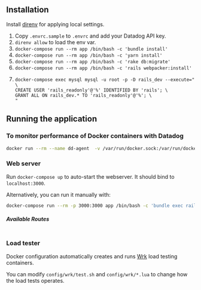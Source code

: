 ## Installation

Install [direnv](https://github.com/direnv/direnv) for applying local settings.

1. Copy `.envrc.sample` to `.envrc` and add your Datadog API key.
2. `direnv allow` to load the env var.
3. `docker-compose run --rm app /bin/bash -c 'bundle install'`
4. `docker-compose run --rm app /bin/bash -c 'yarn install'`
4. `docker-compose run --rm app /bin/bash -c 'rake db:migrate'`
4. `docker-compose run --rm app /bin/bash -c 'rails webpacker:install'`
4. ```
   docker-compose exec mysql mysql -u root -p -D rails_dev --execute=" \
   CREATE USER 'rails_readonly'@'%' IDENTIFIED BY 'rails'; \
   GRANT ALL ON rails_dev.* TO 'rails_readonly'@'%'; \
   "
   ```

## Running the application

### To monitor performance of Docker containers with Datadog

```sh
docker run --rm --name dd-agent  -v /var/run/docker.sock:/var/run/docker.sock:ro -v /proc/:/host/proc/:ro -v /sys/fs/cgroup/:/host/sys/fs/cgroup:ro -e API_KEY=$DD_API_KEY datadog/docker-dd-agent:latest
```

### Web server

Run `docker-compose up` to auto-start the webserver. It should bind to `localhost:3000`.

Alternatively, you can run it manually with:

```sh
docker-compose run --rm -p 3000:3000 app /bin/bash -c 'bundle exec rails s -b 0.0.0.0'
```

##### Available Routes

```sh
```

### Load tester

Docker configuration automatically creates and runs [Wrk](https://github.com/wg/wrk) load testing containers.

You can modify `config/wrk/test.sh` and `config/wrk/*.lua` to change how the load tests operates.

